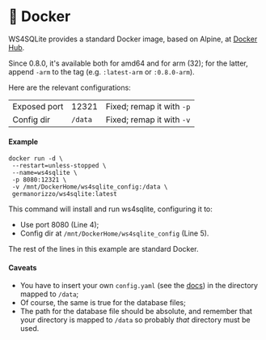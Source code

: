 # 🐳 Docker

WS4SQLite provides a standard Docker image, based on Alpine, at [Docker Hub](https://hub.docker.com/r/germanorizzo/ws4sqlite).&#x20;

Since 0.8.0, it's available both for amd64 and for arm (32); for the latter, append `-arm` to the tag (e.g. `:latest-arm` or `:0.8.0-arm`).

Here are the relevant configurations:

|              |         |                           |
| ------------ | ------- | ------------------------- |
| Exposed port | 12321   | Fixed; remap it with `-p` |
| Config dir   | `/data` | Fixed; remap it with `-v` |

#### Example

```
docker run -d \
 --restart=unless-stopped \
 --name=ws4sqlite \
 -p 8080:12321 \
 -v /mnt/DockerHome/ws4sqlite_config:/data \
 germanorizzo/ws4sqlite:latest
```

This command will install and run ws4sqlite, configuring it to:

* Use port 8080 (Line 4);
* Config dir at `/mnt/DockerHome/ws4sqlite_config` (Line 5).

The rest of the lines in this example are standard Docker.

#### Caveats

* You have to insert your own `config.yaml` (see the [docs](../configuration-file.md)) in the directory mapped to `/data`;
* Of course, the same is true for the database files;
* The path for the database file should be absolute, and remember that your directory is mapped to `/data` so probably _that_ directory must be used.
